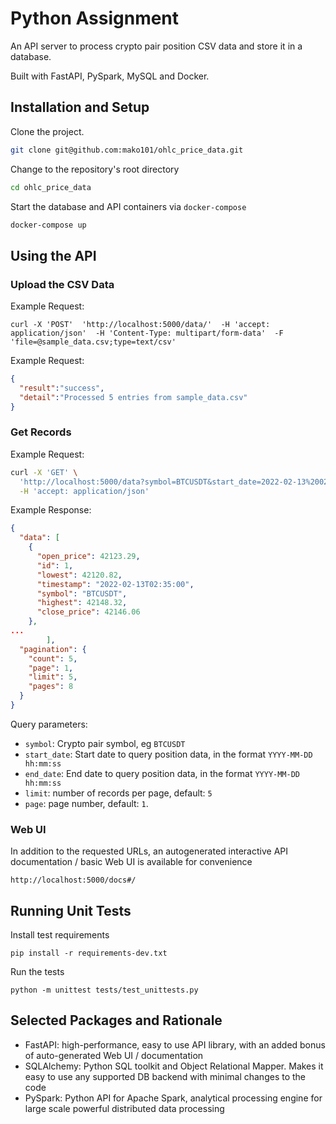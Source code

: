 # Python Assignment

An API server to process crypto pair position CSV data and store it in a database. 

Built with FastAPI, PySpark, MySQL and Docker.


## Installation and Setup

Clone the project.

```bash
git clone git@github.com:mako101/ohlc_price_data.git
```

Change to the repository's root directory
```bash
cd ohlc_price_data
```

Start the database and API containers via `docker-compose`

```bash
docker-compose up
```


## Using the API

### Upload the CSV Data

Example Request:

```shell
curl -X 'POST'  'http://localhost:5000/data/'  -H 'accept: application/json'  -H 'Content-Type: multipart/form-data'  -F 'file=@sample_data.csv;type=text/csv'
```
Example Request:

```json
{
  "result":"success",
  "detail":"Processed 5 entries from sample_data.csv"
}
```

### Get Records

Example Request:
```bash
curl -X 'GET' \
  'http://localhost:5000/data?symbol=BTCUSDT&start_date=2022-02-13%2002%3A30%3A00&end_date=2022-02-13%2002%3A36%3A00&limit=5&page=1' \
  -H 'accept: application/json'
```

Example Response:
```json
{
  "data": [
    {
      "open_price": 42123.29,
      "id": 1,
      "lowest": 42120.82,
      "timestamp": "2022-02-13T02:35:00",
      "symbol": "BTCUSDT",
      "highest": 42148.32,
      "close_price": 42146.06
    },
...
        ],
  "pagination": {
    "count": 5,
    "page": 1,
    "limit": 5,
    "pages": 8
  }
}
```

Query parameters:
- `symbol`: Crypto pair symbol, eg `BTCUSDT`
- `start_date`: Start date to query position data, in the format `YYYY-MM-DD hh:mm:ss`
- `end_date`: End date to query position data, in the format `YYYY-MM-DD hh:mm:ss`
- `limit`: number of records per page, default: `5`
- `page`:  page number, default: `1`.



### Web UI

In addition to the requested URLs, an autogenerated interactive API documentation / basic Web UI is available for convenience 

```
http://localhost:5000/docs#/
```



## Running Unit Tests

Install test requirements

```shell
pip install -r requirements-dev.txt
```

Run the tests
```shell
python -m unittest tests/test_unittests.py
```

## Selected Packages and Rationale
- FastAPI: high-performance, easy to use API library, with an added bonus of auto-generated Web UI / documentation
- SQLAlchemy: Python SQL toolkit and Object Relational Mapper. Makes it easy to use any supported DB backend with minimal changes to the code
- PySpark: Python API for Apache Spark, analytical processing engine for large scale powerful distributed data processing

